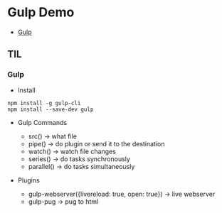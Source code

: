 # Gulp Demo

-   [Gulp](https://gulpjs.com/)

## TIL

### Gulp

-   Install

```Shell
npm install -g gulp-cli
npm install --save-dev gulp
```

-   Gulp Commands

    -   src() -> what file
    -   pipe() -> do plugin or send it to the destination
    -   watch() -> watch file changes
    -   series() -> do tasks synchronously
    -   parallel() -> do tasks simultaneously

-   Plugins

    -   gulp-webserver({livereload: true, open: true}) -> live webserver
    -   gulp-pug -> pug to html
